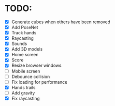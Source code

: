 # TODO:

- [x] Generate cubes when others have been removed
- [x] Add PoseNet
- [x] Track hands
- [x] Raycasting
- [x] Sounds
- [x] Add 3D models
- [x] Home screen
- [x] Score
- [x] Resize browser windows
- [ ] Mobile screen
- [ ] Debounce collision
- [ ] Fix loading for performance
- [x] Hands trails
- [ ] Add gravity
- [x] Fix raycasting
